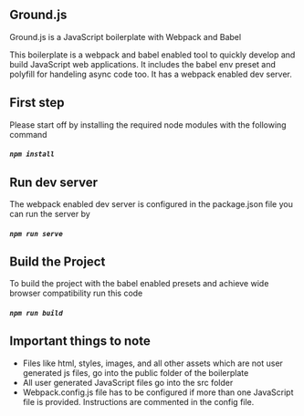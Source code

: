 ## Ground.js
Ground.js is a JavaScript boilerplate with Webpack and Babel

This boilerplate is a webpack and babel enabled tool to quickly develop and build JavaScript web applications. It includes the babel env preset and polyfill for handeling async code too. It has a webpack enabled dev server.

## First step
Please start off by installing the required node modules with the following command
##### `npm install`

## Run dev server
The webpack enabled dev server is configured in the package.json file you can run the server by
##### `npm run serve`

## Build the Project
To build the project with the babel enabled presets and achieve wide browser compatibility run this code
##### `npm run build`

## Important things to note
* Files like html, styles, images, and all other assets which are not user generated js files, go into the public folder of the boilerplate
* All user generated JavaScript files go into the src folder
* Webpack.config.js file has to be configured if more than one JavaScript file is provided. Instructions are commented in the config file.

